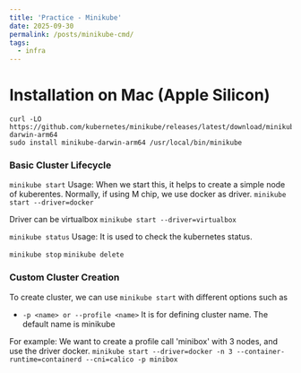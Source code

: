 ```yaml
---
title: 'Practice - Minikube'
date: 2025-09-30
permalink: /posts/minikube-cmd/
tags:
  - infra
---
```


# Installation on Mac (Apple Silicon)
```
curl -LO https://github.com/kubernetes/minikube/releases/latest/download/minikube-darwin-arm64
sudo install minikube-darwin-arm64 /usr/local/bin/minikube
```

### Basic Cluster Lifecycle
`minikube start`
Usage: When we start this, it helps to create a simple node of kuberentes.
Normally, if using M chip, we use docker as driver. `minikube start --driver=docker` 

Driver can be virtualbox `minikube start --driver=virtualbox`

`minikube status`
Usage: It is used to check the kubernetes status.

`minikube stop`
`minikube delete`

### Custom Cluster Creation
To create cluster, we can use
`minikube start` with different options such as 
- `-p <name> or --profile <name>`
It is for defining cluster name. The default name is minikube

For example: We want to create a profile call 'minibox' with 3 nodes, and use the driver docker.
`minikube start --driver=docker -n 3 --container-runtime=containerd --cni=calico -p minibox`


